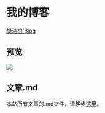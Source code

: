 # 我的博客

[樊浩柏'Blog](https://www.fanhaobai.com)

## 预览

![](https://github.com/fan-haobai/blog/blob/master/images/view.png)

## 文章.md

本站所有文章的.md文件，请移步[这里](https://github.com/fan-haobai/blog/tree/master/_posts)。
